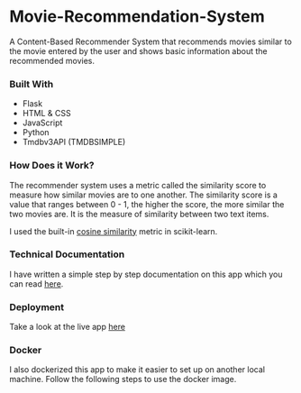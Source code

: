 # Movie-Recommendation-System

A Content-Based Recommender System that recommends movies similar to the movie entered by the user and shows basic information about the recommended movies.


### Built With

- Flask
- HTML & CSS
- JavaScript
- Python
- Tmdbv3API (TMDBSIMPLE)


### How Does it Work?

The recommender system uses a metric called the similarity score to measure how similar movies are to one another.
The similarity score is a value that ranges between 0 - 1, the higher the score, the more similar the two movies are. It is the measure of similarity between two text items.

I used the built-in [cosine similarity](https://scikit-learn.org/stable/modules/generated/sklearn.metrics.pairwise.cosine_similarity.html) metric in scikit-learn.


### Technical Documentation

I have written a simple step by step documentation on this app which you can read [here]().


### Deployment

Take a look at the live app [here](https://mysterious-river-47014.herokuapp.com/)

### Docker

I also dockerized this app to make it easier to set up on another local machine.
Follow the following steps to use the docker image.
